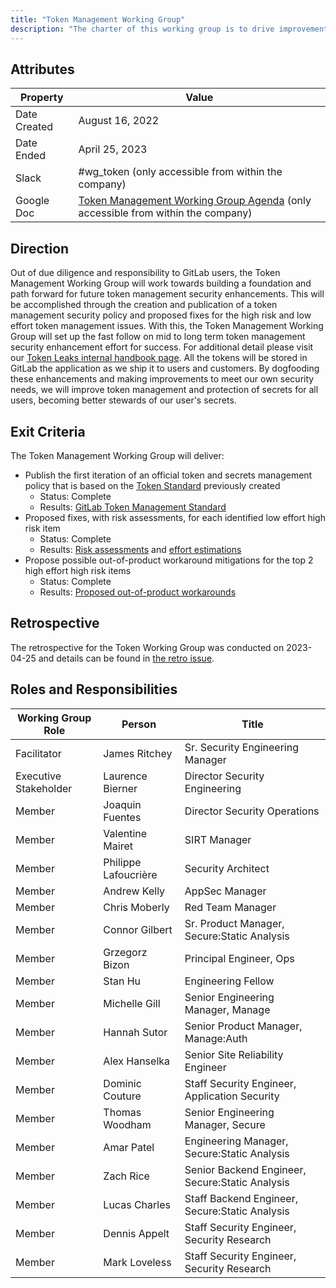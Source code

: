 ```yaml
---
title: "Token Management Working Group"
description: "The charter of this working group is to drive improvements for token management."
---
```


## Attributes

| Property        | Value           |
|-----------------|-----------------|
| Date Created    | August 16, 2022   |
| Date Ended      | April 25, 2023  |
| Slack           | #wg_token (only accessible from within the company) |
| Google Doc      | [Token Management Working Group Agenda](https://docs.google.com/document/d/17X-P9vnKDa6WZ6m-0Hxf5aIFkEhmArUN069GgQ-6Dss/edit) (only accessible from within the company) |

## Direction

Out of due diligence and responsibility to GitLab users, the Token Management Working Group will
work towards building a foundation and path forward for future token management security
enhancements. This will be accomplished through the creation and publication of a token management
security policy and proposed fixes for the high risk and low effort token management issues. With
this, the Token Management Working Group will set up the fast follow on mid to long term token
management security enhancement effort for success. For additional detail please visit our
[Token Leaks internal handbook page](https://internal.gitlab.com/handbook/engineering/security/token-leaks/).
All the tokens will be stored in GitLab the application as we ship it to users and customers. By
dogfooding these enhancements and making improvements to meet our own security needs, we will
improve token management and protection of secrets for all users, becoming better stewards of our
user's secrets.

## Exit Criteria

The Token Management Working Group will deliver:

- Publish the first iteration of an official token and secrets management policy that is based on the [Token Standard](https://gitlab.com/gitlab-com/gl-security/security-research/cryptographic-standards/-/blob/main/token-standard.md) previously created
    - Status: Complete
    - Results: [GitLab Token Management Standard](https://about.gitlab.com/handbook/security/token-management-standard.html)
- Proposed fixes, with risk assessments, for each identified low effort high risk item
    - Status: Complete
    - Results: [Risk assessments](https://gitlab.com/gitlab-com/gl-security/appsec/appsec-team/-/issues/354) and [effort estimations](https://docs.google.com/spreadsheets/d/1selwO27d-Tk2KMlSy5ozY1DnHu7GmGxKO6o7axO7omc/edit#gid=0)
- Propose possible out-of-product workaround mitigations for the top 2 high effort high risk items
    - Status: Complete
    - Results: [Proposed out-of-product workarounds](https://gitlab.com/gitlab-com/gl-security/security-department-meta/-/issues/1565)

## Retrospective

The retrospective for the Token Working Group was conducted on 2023-04-25 and details can be found in [the retro issue](https://gitlab.com/gitlab-com/gl-security/security-department-meta/-/issues/1587).

## Roles and Responsibilities

| Working Group Role              | Person                | Title                                                        |
|---------------------------------|-----------------------|--------------------------------------------------------------|
| Facilitator                     | James Ritchey        |  Sr. Security Engineering Manager |
| Executive Stakeholder | Laurence Bierner          | Director Security Engineering                         |
| Member         | Joaquin Fuentes   | Director Security Operations           |
| Member         | Valentine Mairet   | SIRT Manager           |
| Member         | Philippe Lafoucrière    | Security Architect           |
| Member         | Andrew Kelly    | AppSec Manager            |
| Member         | Chris Moberly   | Red Team Manager          |
| Member         | Connor Gilbert  | Sr. Product Manager, Secure:Static Analysis |
| Member         | Grzegorz Bizon  | Principal Engineer, Ops   |
| Member         | Stan Hu         | Engineering Fellow        |
| Member         | Michelle Gill   | Senior Engineering Manager, Manage |
| Member         | Hannah Sutor    | Senior Product Manager, Manage:Auth |
| Member         | Alex Hanselka   | Senior Site Reliability Engineer |
| Member         | Dominic Couture | Staff Security Engineer, Application Security |
| Member         | Thomas Woodham  | Senior Engineering Manager, Secure |
| Member         | Amar Patel      | Engineering Manager, Secure:Static Analysis |
| Member         | Zach Rice       | Senior Backend Engineer, Secure:Static Analysis |
| Member         | Lucas Charles   | Staff Backend Engineer, Secure:Static Analysis |
| Member         | Dennis Appelt   | Staff Security Engineer, Security Research |
| Member         | Mark Loveless   | Staff Security Engineer, Security Research |

